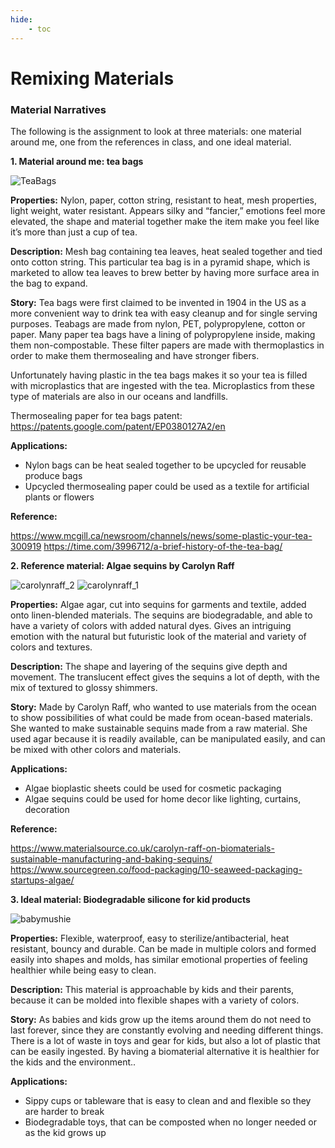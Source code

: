 ```yaml
---
hide:
    - toc
---
```


# Remixing Materials

### Material Narratives

The following is the assignment to look at three materials: one material around me, one from the references in class, and one ideal material. 


**1. Material around me: tea bags**

![TeaBags](../images/2Term/3_RemixingMaterials/TeaBags.JPG)

**Properties:** Nylon, paper, cotton string, resistant to heat, mesh properties, light weight, water resistant. Appears silky and “fancier,” emotions feel more elevated, the shape and material together make the item make you feel like it’s more than just a cup of tea. 

**Description:** Mesh bag containing tea leaves, heat sealed together and tied onto cotton string. This particular tea bag is in a pyramid shape, which is marketed to allow tea leaves to brew better by having more surface area in the bag to expand. 

**Story:** Tea bags were first claimed to be invented in 1904 in the US as a more convenient way to drink tea with easy cleanup and for single serving purposes. Teabags are made from nylon, PET, polypropylene, cotton or paper. Many paper tea bags have a lining of polypropylene inside, making them non-compostable. These filter papers are made with thermoplastics in order to make them thermosealing and have stronger fibers. 

Unfortunately having plastic in the tea bags makes it so your tea is filled with microplastics that are ingested with the tea. Microplastics from these type of materials are also in our oceans and landfills. 

Thermosealing paper for tea bags patent: https://patents.google.com/patent/EP0380127A2/en

**Applications:**

- Nylon bags can be heat sealed together to be upcycled for reusable produce bags
- Upcycled thermosealing paper could be used as a textile for artificial plants or flowers

**Reference:** 

https://www.mcgill.ca/newsroom/channels/news/some-plastic-your-tea-300919
https://time.com/3996712/a-brief-history-of-the-tea-bag/


**2. Reference material: Algae sequins by Carolyn Raff**

![carolynraff_2](../images/2Term/3_RemixingMaterials/carolynraff_2.jpg)
![carolynraff_1](../images/2Term/3_RemixingMaterials/carolynraff_1.jpg)

**Properties:**  Algae agar, cut into sequins for garments and textile, added onto linen-blended materials. The sequins are biodegradable, and able to have a variety of colors with added natural dyes. Gives an intriguing emotion with the natural but futuristic look of the material and variety of colors and textures.  

**Description:** The shape and layering of the sequins give depth and movement. The translucent effect gives the sequins a lot of depth, with the mix of textured to glossy shimmers. 

**Story:** Made by Carolyn Raff, who wanted to use materials from the ocean to show possibilities of what could be made from ocean-based materials. She wanted to make sustainable sequins made from a raw material. She used agar because it is readily available, can be manipulated easily, and can be mixed with other colors and materials. 

**Applications:**

- Algae bioplastic sheets could be used for cosmetic packaging
- Algae sequins could be used for home decor like lighting, curtains, decoration

**Reference:** 

https://www.materialsource.co.uk/carolyn-raff-on-biomaterials-sustainable-manufacturing-and-baking-sequins/
https://www.sourcegreen.co/food-packaging/10-seaweed-packaging-startups-algae/


**3. Ideal material: Biodegradable silicone for kid products**

![babymushie](../images/2Term/3_RemixingMaterials/babymushie.jpg)

**Properties:** Flexible, waterproof, easy to sterilize/antibacterial, heat resistant, bouncy and durable. Can be made in multiple colors and formed easily into shapes and molds, has similar emotional properties of feeling healthier while being easy to clean. 

**Description:** This material is approachable by kids and their parents, because it can be molded into flexible shapes with a variety of colors. 

**Story:** As babies and kids grow up the items around them do not need to last forever, since they are constantly evolving and needing different things. There is a lot of waste in toys and gear for kids, but also a lot of plastic that can be easily ingested. By having a biomaterial alternative it is healthier for the kids and the environment..

**Applications:**

- Sippy cups or tableware that is easy to clean and and flexible so they are harder to break
- Biodegradable toys, that can be composted when no longer needed or as the kid grows up

